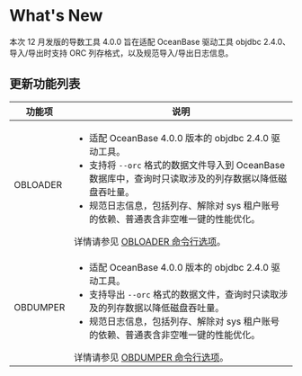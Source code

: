 # What's New

本次 12 月发版的导数工具 4.0.0 旨在适配 OceanBase 驱动工具 objdbc 2.4.0、导入/导出时支持 ORC 列存格式，以及规范导入/导出日志信息。

## 更新功能列表



|   功能项    | 说明 |
|----------|---------|
| OBLOADER | <ul><li> 适配 OceanBase 4.0.0 版本的 objdbc 2.4.0 驱动工具。 </li>  <li> 支持将 `--orc` 格式的数据文件导入到 OceanBase 数据库中，查询时只读取涉及的列存数据以降低磁盘吞吐量。 </li><li> 规范日志信息，包括列存、解除对 sys 租户账号的依赖、普通表含非空唯一键的性能优化。 </li> </ul> 详情请参见 [OBLOADER 命令行选项](3.OBLOADER/2.obloader-user-guide/3.obloader-command-line-options.md)。|
| OBDUMPER | <ul><li> 适配 OceanBase 4.0.0 版本的 objdbc 2.4.0 驱动工具。</li><li> 支持导出 `--orc` 格式的数据文件，查询时只读取涉及的列存数据以降低磁盘吞吐量。</li><li> 规范日志信息，包括列存、解除对 sys 租户账号的依赖、普通表含非空唯一键的性能优化。</li></ul>详情请参见 [OBDUMPER 命令行选项](4.OBDUMPER/2.obdumper-user-guide/3.obdumper-command-line-options.md)。|